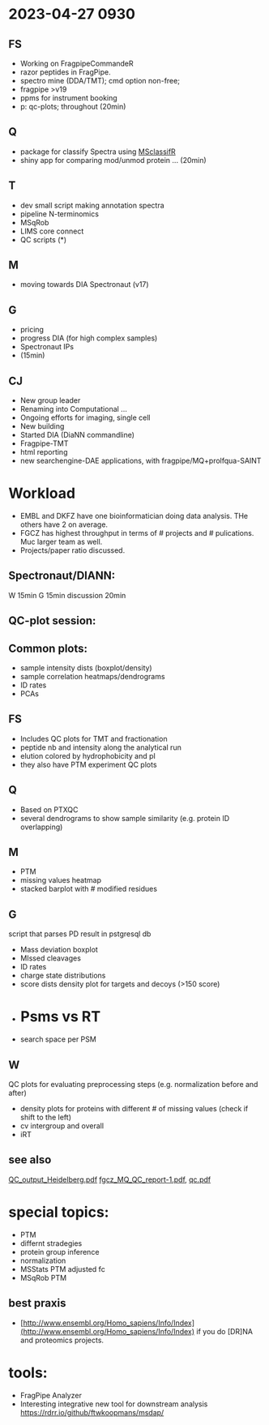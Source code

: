 # 2023-04-27 0930

## FS
- Working on FragpipeCommandeR
- razor peptides in FragPipe.
- spectro mine (DDA/TMT); cmd option non-free;
- fragpipe >v19
- ppms for instrument booking
- p: qc-plots; throughout (20min)
## Q
- package for classify Spectra using [MSclassifR](https://CRAN.R-project.org/package=MSclassifR)
- shiny app for comparing mod/unmod protein ...
(20min)

## T
- dev small script making annotation spectra
- pipeline N-terminomics
- MSqRob
- LIMS core connect
- QC scripts (*)

## M
- moving towards DIA Spectronaut (v17)

## G	
- pricing
- progress DIA (for high complex samples)
- Spectronaut IPs
- (15min)

## CJ
- New group leader
- Renaming into Computational ...
- Ongoing efforts for imaging, single cell
- New building 
- Started DIA (DiaNN commandline) 
- Fragpipe-TMT
- html reporting
- new searchengine-DAE applications, with fragpipe/MQ+prolfqua-SAINT

# Workload
- EMBL and DKFZ have one bioinformatician doing data analysis. THe others have 2 on average.
- FGCZ has highest throughput in terms of # projects and # pulications. Muc larger team as well.
- Projects/paper ratio discussed. 

## Spectronaut/DIANN:
W 15min
G 15min
discussion 20min

## QC-plot session:

## Common plots:
- sample intensity dists (boxplot/density)
- sample correlation heatmaps/dendrograms
- ID rates
- PCAs

## FS
- Includes QC plots for TMT and fractionation
- peptide nb and intensity along the analytical run
- elution colored by hydrophobicity and pI
- they also have PTM experiment QC plots

## Q
- Based on PTXQC
- several dendrograms to show sample similarity (e.g. protein ID overlapping)

## M
- PTM
- missing values heatmap
- stacked barplot with # modified residues

## G

script that parses PD result in pstgresql db
- Mass deviation boxplot
- MIssed cleavages
- ID rates
- charge state distributions
- score dists density plot for targets and decoys (>150 score)
- # Psms vs RT 
- search space per PSM 

## W

QC plots for evaluating preprocessing steps (e.g. normalization before and after)
- density plots for proteins with different # of missing values (check if shift to the left)
- cv intergroup and overall
- iRT 

## see also
[QC_output_Heidelberg.pdf](QC_output_Heidelberg.pdf)
[fgcz_MQ_QC_report-1.pdf](fgcz_MQ_QC_report-1.pdf),
[qc.pdf](qc.pdf)

	
# special topics: 
- PTM 
- differnt stradegies
- protein group inference
- normalization
- MSStats PTM adjusted fc
- MSqRob PTM

## best praxis
- [http://www.ensembl.org/Homo_sapiens/Info/Index](http://www.ensembl.org/Homo_sapiens/Info/Index) if you do [DR]NA and proteomics projects.

	
# tools:
- FragPipe Analyzer
- Interesting integrative new tool for downstream analysis
https://rdrr.io/github/ftwkoopmans/msdap/
